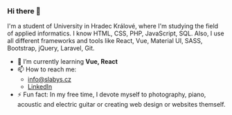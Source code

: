### Hi there 👋

I'm a student of University in Hradec
Králové, where I'm studying the field of applied informatics.
I know HTML, CSS, PHP, JavaScript, SQL. Also, I use all different
frameworks and tools like React, Vue, Material UI, SASS, Bootstrap,
jQuery, Laravel, Git.

- 🌱 I’m currently learning **Vue, React**
- 📫 How to reach me: 
  - info@slabys.cz
  - [LinkedIn](https://www.linkedin.com/in/slabys/)
- ⚡ Fun fact: In my free time, I devote myself to photography, piano, acoustic and electric guitar or creating web design or websites themself.

<!--
**slabys/slabys** is a ✨ _special_ ✨ repository because its `README.md` (this file) appears on your GitHub profile.

Here are some ideas to get you started:

- 🔭 I’m currently working on ...
- 🌱 I’m currently learning ...
- 👯 I’m looking to collaborate on ...
- 🤔 I’m looking for help with ...
- 💬 Ask me about ...
- 📫 How to reach me: ...
- 😄 Pronouns: ...
- ⚡ Fun fact: ...
-->
